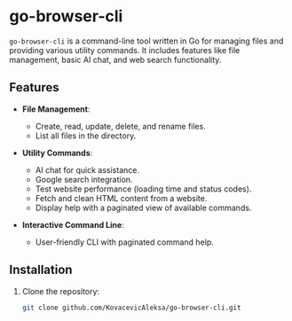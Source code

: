 # go-browser-cli

`go-browser-cli` is a command-line tool written in Go for managing files and providing various utility commands. It includes features like file management, basic AI chat, and web search functionality.

## Features

- **File Management**:
  - Create, read, update, delete, and rename files.
  - List all files in the directory.

- **Utility Commands**:
  - AI chat for quick assistance.
  - Google search integration.
  - Test website performance (loading time and status codes).
  - Fetch and clean HTML content from a website.
  - Display help with a paginated view of available commands.

- **Interactive Command Line**:
  - User-friendly CLI with paginated command help.

## Installation

1. Clone the repository:
   ```bash
   git clone github.com/KovacevicAleksa/go-browser-cli.git
